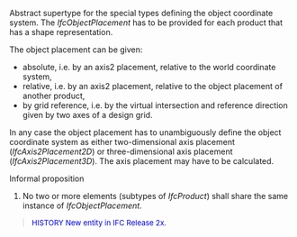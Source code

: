 Abstract supertype for the special types defining the object coordinate system. The _IfcObjectPlacement_ has to be provided for each product that has a shape representation.

The object placement can be given:

* absolute, i.e. by an axis2 placement, relative to the world coordinate system,
* relative, i.e. by an axis2 placement, relative to the object placement of another product,
* by grid reference, i.e. by the virtual intersection and reference direction given by two axes of a design grid.

In any case the object placement has to unambiguously define the object coordinate system as either two-dimensional axis placement (_IfcAxis2Placement2D_) or three-dimensional axis placement (_IfcAxis2Placement3D_). The axis placement may have to be calculated.

Informal proposition

1. No two or more elements (subtypes of _IfcProduct_) shall share the same instance of _IfcObjectPlacement_.&nbsp;

> <font color="#0000ff" size="-1">HISTORY
New entity in IFC Release 2x.</font>
>